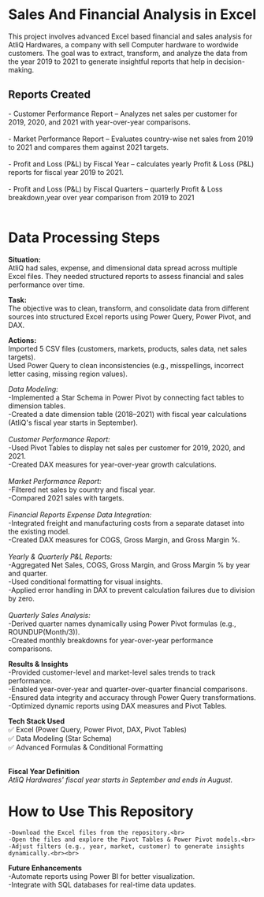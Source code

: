 # Sales And Financial Analysis in Excel

This project involves advanced Excel based financial and sales analysis for AtliQ Hardwares, a company with sell Computer hardware to wordwide customers. The goal was to extract, transform, and analyze the data from the year 2019 to 2021 to generate insightful reports that help in decision-making.

<h2>Reports Created</h2>
 -  Customer Performance Report – Analyzes net sales per customer for 2019, 2020, and 2021 with year-over-year comparisons.<br><br>
 -  Market Performance Report – Evaluates country-wise net sales from 2019 to 2021 and compares them against 2021 targets.<br><br>
 -  Profit and Loss (P&L) by Fiscal Year – calculates yearly Profit & Loss (P&L) reports for fiscal year 2019 to 2021.<br><br>
 -  Profit and Loss (P&L) by Fiscal Quarters – quarterly Profit & Loss breakdown,year over year comparison from 2019 to 2021<br><br>


# Data Processing Steps <br>
<b>Situation:</b><br>
AtliQ had sales, expense, and dimensional data spread across multiple Excel files. They needed structured reports to assess financial and sales performance over time.

<b>Task:</b><br>
The objective was to clean, transform, and consolidate data from different sources into structured Excel reports using Power Query, Power Pivot, and DAX.

<b>Actions:</b><br>
   Imported 5 CSV files (customers, markets, products, sales data, net sales targets).  
   Used Power Query to clean inconsistencies (e.g., misspellings, incorrect letter casing, missing region values).
  
<i>Data Modeling:</i><br>
   -Implemented a Star Schema in Power Pivot by connecting fact tables to dimension tables.<br>
   -Created a date dimension table (2018–2021) with fiscal year calculations (AtliQ's fiscal year starts in September).<br><br>
<i>Customer Performance Report:</i><br>
   -Used Pivot Tables to display net sales per customer for 2019, 2020, and 2021.<br>
   -Created DAX measures for year-over-year growth calculations.<br><br>
<i>Market Performance Report:</i><br>
   -Filtered net sales by country and fiscal year.<br>
   -Compared 2021 sales with targets.<br><br>
<i>Financial Reports</i>
<i>Expense Data Integration:</i><br>
   -Integrated freight and manufacturing costs from a separate dataset into the existing model.<br>
   -Created DAX measures for COGS, Gross Margin, and Gross Margin %.<br><br>
<i>Yearly & Quarterly P&L Reports:</i><br>
   -Aggregated Net Sales, COGS, Gross Margin, and Gross Margin % by year and quarter. <br>
   -Used conditional formatting for visual insights.<br>
   -Applied error handling in DAX to prevent calculation failures due to division by zero.<br><br>
<i>Quarterly Sales Analysis:</i><br>
   -Derived quarter names dynamically using Power Pivot formulas (e.g., ROUNDUP(Month/3)).<br>
   -Created monthly breakdowns for year-over-year performance comparisons.</p>

<p><b>Results & Insights</b><br>
 -Provided customer-level and market-level sales trends to track performance.<br>
 -Enabled year-over-year and quarter-over-quarter financial comparisons.<br>
 -Ensured data integrity and accuracy through Power Query transformations.<br>
 -Optimized dynamic reports using DAX measures and Pivot Tables.</p>
<b>Tech Stack Used</b> <br>
✅ Excel (Power Query, Power Pivot, DAX, Pivot Tables)<br>
✅ Data Modeling (Star Schema)<br>
✅ Advanced Formulas & Conditional Formatting<br><br>


<b>Fiscal Year Definition</b><br>
<i>AtliQ Hardwares' fiscal year starts in September and ends in August.</i>

# How to Use This Repository
    -Download the Excel files from the repository.<br>
    -Open the files and explore the Pivot Tables & Power Pivot models.<br>
    -Adjust filters (e.g., year, market, customer) to generate insights dynamically.<br><br>
<b>Future Enhancements</b><br>
    -Automate reports using Power BI for better visualization.<br>
    -Integrate with SQL databases for real-time data updates.<br>













